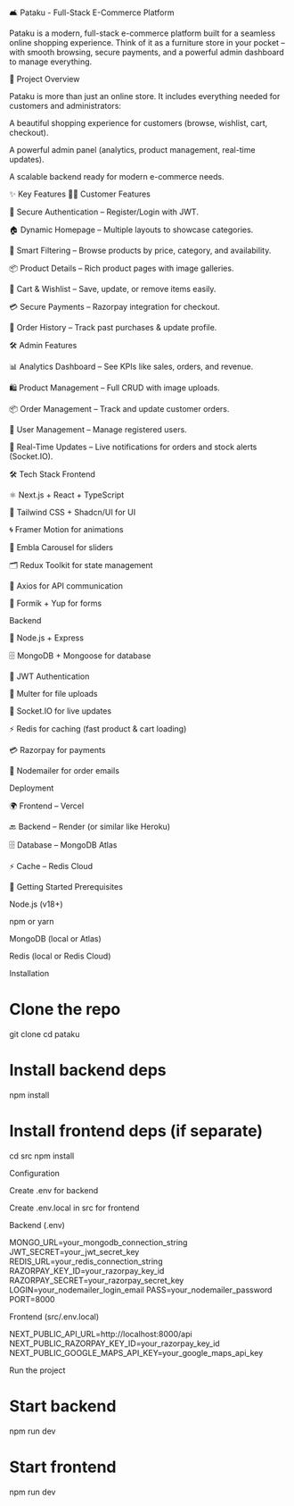 🛋️ Pataku - Full-Stack E-Commerce Platform

Pataku is a modern, full-stack e-commerce platform built for a seamless online shopping experience.
Think of it as a furniture store in your pocket – with smooth browsing, secure payments, and a powerful admin dashboard to manage everything.


📖 Project Overview

Pataku is more than just an online store.
It includes everything needed for customers and administrators:

A beautiful shopping experience for customers (browse, wishlist, cart, checkout).

A powerful admin panel (analytics, product management, real-time updates).

A scalable backend ready for modern e-commerce needs.

✨ Key Features
👩‍💻 Customer Features

🔐 Secure Authentication – Register/Login with JWT.

🏠 Dynamic Homepage – Multiple layouts to showcase categories.

🔎 Smart Filtering – Browse products by price, category, and availability.

📦 Product Details – Rich product pages with image galleries.

🛒 Cart & Wishlist – Save, update, or remove items easily.

💳 Secure Payments – Razorpay integration for checkout.

📜 Order History – Track past purchases & update profile.

🛠️ Admin Features

📊 Analytics Dashboard – See KPIs like sales, orders, and revenue.

🛍️ Product Management – Full CRUD with image uploads.

📦 Order Management – Track and update customer orders.

👤 User Management – Manage registered users.

🔔 Real-Time Updates – Live notifications for orders and stock alerts (Socket.IO).

🛠️ Tech Stack
Frontend

⚛️ Next.js + React + TypeScript

🎨 Tailwind CSS + Shadcn/UI for UI

🌀 Framer Motion for animations

🎠 Embla Carousel for sliders

🗂️ Redux Toolkit for state management

📡 Axios for API communication

📝 Formik + Yup for forms

Backend

🚀 Node.js + Express

🗄️ MongoDB + Mongoose for database

🔐 JWT Authentication

📂 Multer for file uploads

🔔 Socket.IO for live updates

⚡ Redis for caching (fast product & cart loading)

💳 Razorpay for payments

📧 Nodemailer for order emails

Deployment

🌍 Frontend – Vercel

🔙 Backend – Render (or similar like Heroku)

🗄️ Database – MongoDB Atlas

⚡ Cache – Redis Cloud

🚀 Getting Started
Prerequisites

Node.js (v18+)

npm or yarn

MongoDB (local or Atlas)

Redis (local or Redis Cloud)

Installation
# Clone the repo
git clone <your-repo-url>
cd pataku

# Install backend deps
npm install

# Install frontend deps (if separate)
cd src
npm install

Configuration

Create .env for backend

Create .env.local in src for frontend

Backend (.env)

MONGO_URL=your_mongodb_connection_string
JWT_SECRET=your_jwt_secret_key
REDIS_URL=your_redis_connection_string
RAZORPAY_KEY_ID=your_razorpay_key_id
RAZORPAY_SECRET=your_razorpay_secret_key
LOGIN=your_nodemailer_login_email
PASS=your_nodemailer_password
PORT=8000


Frontend (src/.env.local)

NEXT_PUBLIC_API_URL=http://localhost:8000/api
NEXT_PUBLIC_RAZORPAY_KEY_ID=your_razorpay_key_id
NEXT_PUBLIC_GOOGLE_MAPS_API_KEY=your_google_maps_api_key

Run the project
# Start backend
npm run dev

# Start frontend
npm run dev
